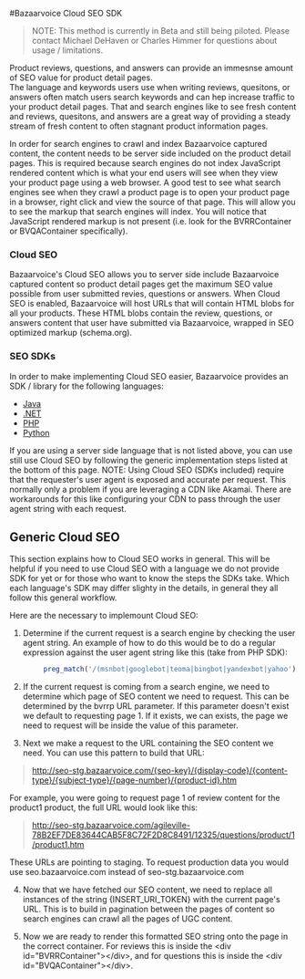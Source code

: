#Bazaarvoice Cloud SEO SDK


>NOTE: This method is currently in Beta and still being piloted.  Please contact Michael DeHaven or Charles Himmer
>for questions about usage / limitations. 

Product reviews, questions, and answers can provide an immesnse amount of SEO value for product detail pages.  
The language and keywords users use when writing reviews, quesitons, or answers often match users search keywords
and can hep increase traffic to your product detail pages.  That and search engines like to see fresh content
and reviews, quesitons, and answers are a great way of providing a steady stream of fresh content to often stagnant
product information pages. 

In order for search engines to crawl and index Bazaarvoice captured content, the content needs to be server side
included on the product detail pages.  This is required because search engines do not index JavaScript rendered 
content which is what your end users will see when they view your product page using a web browser.  A good test 
to see what search engines see when they crawl a product page is to open your product page in a browser, right 
click and view the source of that page.  This will allow you to see the markup that search engines will index. You
will notice that JavaScript rendered markup is not present (i.e. look for the BVRRContainer or BVQAContainer specifically).

### Cloud SEO
Bazaarvoice's Cloud SEO allows you to server side include Bazaarvoice captured content so product detail pages 
get the maximum SEO value possible from user submitted revies, questions or answers. When Cloud SEO is enabled, 
Bazaarvoice will host URLs that will contain HTML blobs for all your products.  These HTML blobs 
contain the review, questions, or answers content that user have submitted via Bazaarvoice, wrapped in SEO optimized
markup (schema.org). 

### SEO SDKs
In order to make implementing Cloud SEO easier, Bazaarvoice provides an SDK / library for the following languages:

* [Java](https://github.com/bazaarvoice/bvseosdk/tree/master/examples/java)
* [.NET](https://github.com/bazaarvoice/bvseosdk/tree/master/examples/dotnet#net-bv-seo-sdk) 
* [PHP](https://github.com/bazaarvoice/bvseosdk/tree/master/examples/php)
* [Python](https://github.com/bazaarvoice/bvseosdk/tree/master/examples/python)

If you are using a server side language that is not listed above, you can use still use Cloud SEO by following the generic
implementation steps listed at the bottom of this page. NOTE: Using Cloud SEO (SDKs included) require that the requester's
user agent is exposed and accurate per request. This normally only a problem if you are leveraging a CDN like Akamai. There
are workarounds for this like configuring your CDN to pass through the user agent string with each request. 

## Generic Cloud SEO

This section explains how to Cloud SEO works in general.  This will be helpful if you need to use Cloud SEO with a language we do not provide SDK for yet or for those who want to know the steps the SDKs take.  Which each language's SDK may differ slighty in the details, in general they all follow this general workflow.

Here are the necessary to implemount Cloud SEO:

1. Determine if the current request is a search engine by checking the user agent string. An example of how to do this would be to do a regular expression against the user agent string like this (take from PHP SDK):
   ```php
        preg_match('/(msnbot|googlebot|teoma|bingbot|yandexbot|yahoo')/i', $_SERVER['HTTP_USER_AGENT']);
    ```

2. If the current request is coming from a search engine, we need to determine which page of SEO content we need to request.  This can be determined by the bvrrp URL parameter.  If this parameter doesn't exist we default to requesting page 1.  If it exists, we can exists, the page we need to request will be inside the value of this parameter.  

3.  Next we make a request to the URL containing the SEO content we need.  You can use this pattern to build that URL:
>http://seo-stg.bazaarvoice.com/{seo-key}/{display-code}/{content-type}/{subject-type}/{page-number}/{product-id}.htm

   For example, you were going to request page 1 of review content for the product1 product, the full URL would look like this:
>http://seo-stg.bazaarvoice.com/agileville-78B2EF7DE83644CAB5F8C72F2D8C8491/12325/questions/product/1/product1.htm
   
   These URLs are pointing to staging.  To request production data you would use seo.bazaarvoice.com instead of seo-stg.bazaarvoice.com

4. Now that we have fetched our SEO content, we need to replace all instances of the string {INSERT\_URI_TOKEN} with the current page's URL.  This is to build in pagination between the pages of content so search engines can crawl all the pages of UGC content. 

5. Now we are ready to render this formatted SEO string onto the page in the correct container.  For reviews this is inside the \<div id="BVRRContainer">\</div>, and for questions this is inside the \<div id="BVQAContainer">\</div>. 
